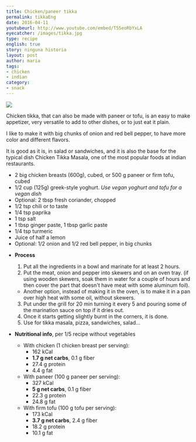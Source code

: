 ```yaml
---
title: Chicken/paneer tikka
permalink: tikkaEng
date: 2016-04-11
youtubeurl: http://www.youtube.com/embed/T55eoRbYxLA
eyecatcher: /images/tikka.jpg
type: recipe
english: true
story: ninguna historia
layout: post
author: maria
tags:
- chicken
- indian
category: 
- snack
--- 
```


<img src="https://farm1.staticflickr.com/679/30857035844_7ab9ae46fa_o_d.jpg "/>

Chicken tikka, that can also be made with paneer or tofu, is an easy to make appetizer, very versatile to add to other dishes, or to just eat it plain.

I like to make it with big chunks of onion and red bell pepper, to have more color and different flavors. 

It is good as it is, in salad or sandwiches, and it is also the base for the typical dish Chicken Tikka Masala, one of the most popular foods at indian restaurants. 


<ul>
  <li>2 big chicken breasts (600g), cubed, or 500 g paneer or firm tofu, cubed</li>
  <li>1/2 cup (125g) greek-style yoghurt. <i>Use vegan yoghurt and tofu for a vegan dish</i></li>
  <li>Optional: 2 tbsp fresh coriander, chopped</li>
  <li>1/2 tsp chili or to taste</li>
  <li>1/4 tsp paprika</li>
  <li>1 tsp salt</li>
  <li>1 tbsp ginger paste, 1 tbsp garlic paste</li>
  <li>1/4 tsp turmeric</li>
  <li>Juice of half a lemon</li>
  <li>Optional: 1/2 onion and 1/2 red bell pepper, in big chunks</li>
</ul>

* **Process**
  1. Put all the ingredients in a bowl and marinate for at least 2 hours.
  2. Put the meat, onion and pepper into skewers and on an oven tray. (if using wooden skewers, soak them in water for a couple of hours and then cover the part that doesn't have meat with some aluminum foil).
   - Another option, instead of making it in the oven, is to make it in a pan over high heat with some oil, without skewers.
  3. Put under the grill for 20 min turning it every 5 and pouring some of the marination sauce on top if it dries out.
  4. Once it starts getting slightly burnt in the corners, it is done.
  5. Use for tikka masala, pizza, sandwiches, salad...
  
* **Nutritional info**, per 1/5 recipe without vegetables 
  - With chicken (1 chicken breast per serving): 
    - 162 kCal
	- **1.7 g net carbs**, 0.1 g fiber
	- 27.4 g protein
    - 4.4 g fat
  - With paneer (100 g paneer per serving): 
    - 327 kCal
	- **5 g net carbs**, 0.1 g fiber
	- 22.3 g protein 
	- 24.8 g fat
  - With firm tofu (100 g tofu per serving):
    - 173 kCal
	- **3.7 g net carbs**, 2.4 g fiber
    - 18.2 g protein
    - 10.1 g fat	

